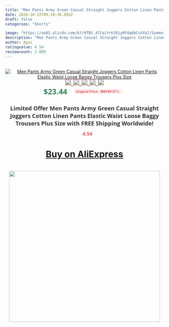 ```yaml
---
title: "Men Pants Army Green Casual Straight Joggers Cotton Linen Pants Elastic Waist Loose Baggy Trousers Plus Size"
date: 2020-10-22T09:10:36.892Z
draft: false
categories: "Shorts"

image: "https://ae01.alicdn.com/kf/HTB1.4lFaiYrK1Rjy0Fdq6ACvVXa7/Summer-Men-Shorts-3-4-Length-Army-Green-Casual-Straight-Joggers-Elastic-Waist-Loose-Baggy-Boardshorts.jpg"
description: "Men Pants Army Green Casual Straight Joggers Cotton Linen Pants Elastic Waist Loose Baggy Trousers Plus Size"
author: Agus
ratingvalue: 4.54
reviewcount: 2.888
---
```

<br>
<div style="text-align: center;">
<a href="https://s.click.aliexpress.com/e/_9ffuB7" target="_blank" rel="nofollow noopener noreferrer"><img alt="Men Pants Army Green Casual Straight Joggers Cotton Linen Pants Elastic Waist Loose Baggy Trousers Plus Size" class="magnifier-image" src="https://ae01.alicdn.com/kf/HTB1.4lFaiYrK1Rjy0Fdq6ACvVXa7/Summer-Men-Shorts-3-4-Length-Army-Green-Casual-Straight-Joggers-Elastic-Waist-Loose-Baggy-Boardshorts.jpg_640x640.jpg">
<br>
<img style="border:1px solid salmon" src="https://ae01.alicdn.com/kf/HTB1.4lFaiYrK1Rjy0Fdq6ACvVXa7/Summer-Men-Shorts-3-4-Length-Army-Green-Casual-Straight-Joggers-Elastic-Waist-Loose-Baggy-Boardshorts.jpg_120x120.jpg">&nbsp;&nbsp;<img style="border:1px solid salmon" src="https://ae01.alicdn.com/kf/HTB1mzlEanjxK1Rjy0Fnq6yBaFXaZ/Summer-Men-Shorts-3-4-Length-Army-Green-Casual-Straight-Joggers-Elastic-Waist-Loose-Baggy-Boardshorts.jpg_120x120.jpg">&nbsp;&nbsp;<img style="border:1px solid salmon" src="https://ae01.alicdn.com/kf/HTB1mVByairxK1RkHFCcq6AQCVXaQ/Summer-Men-Shorts-3-4-Length-Army-Green-Casual-Straight-Joggers-Elastic-Waist-Loose-Baggy-Boardshorts.jpg_120x120.jpg">&nbsp;&nbsp;<img style="border:1px solid salmon" src="https://ae01.alicdn.com/kf/HTB15aFHadzvK1RkSnfoq6zMwVXaN/Summer-Men-Shorts-3-4-Length-Army-Green-Casual-Straight-Joggers-Elastic-Waist-Loose-Baggy-Boardshorts.jpg_120x120.jpg">&nbsp;&nbsp;<img style="border:1px solid salmon" src="https://ae01.alicdn.com/kf/HTB1cn8FacrrK1RjSspaq6AREXXaB/Summer-Men-Shorts-3-4-Length-Army-Green-Casual-Straight-Joggers-Elastic-Waist-Loose-Baggy-Boardshorts.jpg_120x120.jpg"></a></div><br0>
<div style="text-align: center;"><span style="background-color: white; border: 0px; box-sizing: border-box; color: seagreen; display: inline-block; font-family: &quot;open sans&quot; , &quot;arial&quot; , &quot;helvetica&quot; , sans-serif , &quot;heiti&quot;; font-size: 24px; font-stretch: inherit; font-weight: 700; line-height: inherit; margin: 0px 10px 0px 0px; padding: 0px; vertical-align: middle;">$23.44 </span>
<span style="background: rgb(255 , 241 , 241); border-radius: 3px; border: 0px; box-sizing: border-box; color: #ff4747; display: inline-block; font-family: inherit; font-size: 12px; font-stretch: inherit; font-style: inherit; font-variant: inherit; font-weight: 600; line-height: inherit; margin: 0px; padding: 2px 5px; transform: scale(0.9); vertical-align: middle;">Original Price : <b style="text-decoration: line-through;">$37.21 </b> 37%&nbsp;&nbsp;</span></div>
<h1 style="color: #333333; display: inline-block; font-family: &quot;open sans&quot; , &quot;arial&quot; , &quot;helvetica&quot; , sans-serif , &quot;heiti&quot;; font-size: 18px; font-stretch: inherit; font-weight: 700; text-align: center;">Limited Offer Men Pants Army Green Casual Straight Joggers Cotton Linen Pants Elastic Waist Loose Baggy Trousers Plus Size with FREE Shipping Worldwide!</h1>
<div style="color: #ff4747; text-align: center;">
<img src="https://4.bp.blogspot.com/-M0ZcTcb-5uY/XleCXlxnR4I/AAAAAAAAAEc/OrjgMkXV1oMQFaCRZj5HQwOCBcu3w1FegCPcBGAYYCw/s1600/star.png" style="height: 15px;">&nbsp;<b>4.54</b></div>
<div class="button_cont" align="center"><a class="buynow_a" href="https://s.click.aliexpress.com/e/_9ffuB7" target="_blank" rel="nofollow noopener noreferrer"><H1>Buy on AliExpress</H1></a></div><br>
<div class="separator" style="clear: both; text-align: center;">
<img src="https://lh3.googleusercontent.com/-pTy5HemUv9M/XlePHvY0dAI/AAAAAAAAAE4/0nX5iRUoIWY8eMW9Dpxeirr157OZliDIgCLcBGAsYHQ/s1600/badge.gif" width="480">
</div>
